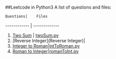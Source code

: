 ##Leetcode in Python3
A list of questions and files:

    Questions|    Files
------------ | -------------
1. [Two Sum](https://leetcode.com/problems/two-sum/)  |  [twoSum.py](https://github.com/bymost/leetcode/blob/master/twoSum.py)
7. [Reverse Integer](Reverse Integer)|[]() 
12. [Integer to Roman](https://leetcode.com/problems/integer-to-roman)|[intToRoman.py](https://github.com/bymost/leetcode/blob/master/intToRoman.py)
13. [Roman to Integer](https://leetcode.com/problems/roman-to-integer)|[romanToInt.py](https://github.com/bymost/leetcode/blob/master/romanToInt.py)




